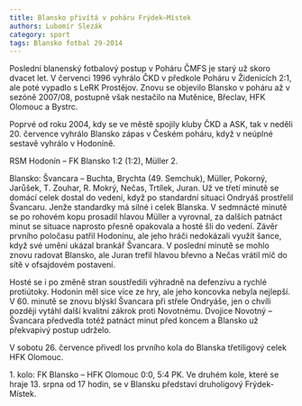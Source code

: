 ```yaml
---
title: Blansko přivítá v poháru Frýdek–Místek 
authors: Lubomír Slezák
category: sport
tags: Blansko fotbal 29-2014 
---
```


Poslední blanenský fotbalový postup v Poháru ČMFS je starý už skoro dvacet let. V červenci 1996 vyhrálo ČKD v předkole Poháru v Židenicích 2:1, ale poté vypadlo s LeRK Prostějov. Znovu se objevilo Blansko v poháru až v sezóně 2007/08, postupně však nestačilo na Mutěnice, Břeclav, HFK Olomouc a Bystrc.

Poprvé od roku 2004, kdy se ve městě spojily kluby ČKD a ASK, tak v neděli 20. července vyhrálo Blansko zápas v Českém poháru, když v neúplné sestavě vyhrálo v Hodoníně.

RSM Hodonín – FK Blansko 1:2 (1:2), Müller 2.

Blansko: Švancara – Buchta, Brychta (49. Semchuk), Müller, Pokorný, Jarůšek, T. Zouhar, R. Mokrý, Nečas, Trtílek, Juran.
Už ve třetí minutě se domácí celek dostal do vedení, když po standardní situaci Ondryáš prostřelil Švancaru. Jenže standardky má silné i celek Blanska. V sedmnácté minutě se po rohovém kopu prosadil hlavou Müller a vyrovnal, za dalších patnáct minut se situace naprosto přesně opakovala a hosté šli do vedení. Závěr prvního poločasu patřil Hodonínu, ale jeho hráči nedokázali využít šance, když své umění ukázal brankář Švancara. V poslední minutě se mohlo znovu radovat Blansko, ale Juran trefil hlavou břevno a Nečas vrátil míč do sítě v ofsajdovém postavení.

Hosté se i po změně stran soustředili výhradně na defenzívu a rychlé protiútoky. Hodonín měl sice více ze hry, ale jeho koncovka nebyla nejlepší. V 60. minutě se znovu blýskl Švancara při střele Ondryáše, jen o chvíli později vytáhl další kvalitní zákrok proti Novotnému. Dvojice Novotný – Švancara předvedla totéž patnáct minut před koncem a Blansko už překvapivý postup udrželo.

V sobotu 26. července přivedl los prvního kola do Blanska třetiligový celek HFK Olomouc.

1\. kolo: FK Blansko – HFK Olomouc 0:0, 5:4 PK. Ve druhém kole, které se hraje 13. srpna od 17 hodin, se v Blansku představí druholigový Frýdek-Místek.
